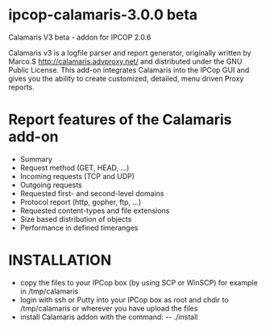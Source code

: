 ipcop-calamaris-3.0.0 beta
==========================

Calamaris V3 beta - addon for IPCOP 2.0.6

Calamaris v3 is a logfile parser and report generator, originally written by Marco.S http://calamaris.advproxy.net/ and distributed under the GNU Public License. This add-on integrates Calamaris into the IPCop GUI and gives you the ability to create customized, detailed, menu driven Proxy reports.

Report features of the Calamaris add-on
=======================================

- Summary
- Request method (GET, HEAD, ...)
- Incoming requests (TCP and UDP)
- Outgoing requests
- Requested first- and second-level domains
- Protocol report (http, gopher, ftp, ...)
- Requested content-types and file extensions
- Size based distribution of objects
- Performance in defined timeranges
 

INSTALLATION
============

- copy the files to your IPCop box (by using SCP or WinSCP) for example in /tmp/calamaris
- login with ssh or Putty into your IPCop box as root and chdir to /tmp/calamaris or wherever you have upload the files
- install Calamaris addon with the command:
-- ./install



